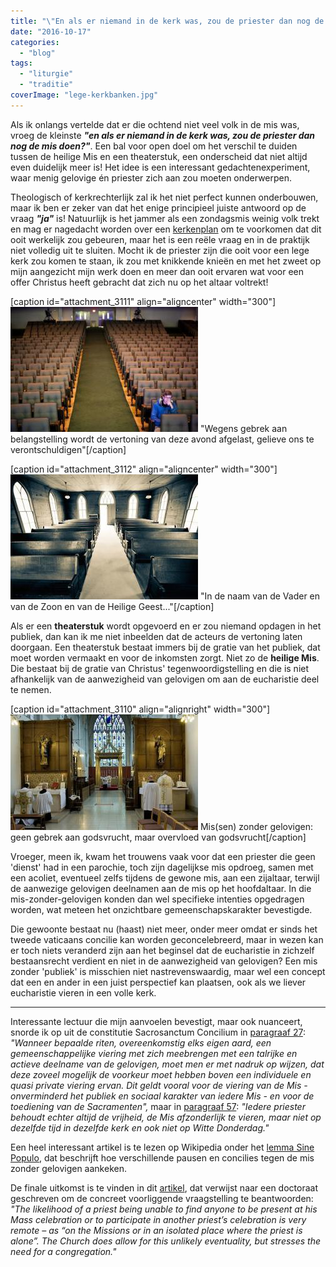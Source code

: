 ```yaml
---
title: "\"En als er niemand in de kerk was, zou de priester dan nog de mis doen?\""
date: "2016-10-17"
categories: 
  - "blog"
tags: 
  - "liturgie"
  - "traditie"
coverImage: "lege-kerkbanken.jpg"
---
```


Als ik onlangs vertelde dat er die ochtend niet veel volk in de mis was, vroeg de kleinste _**"en als er niemand in de kerk was, zou de priester dan nog de mis doen?"**_. Een bal voor open doel om het verschil te duiden tussen de heilige Mis en een theaterstuk, een onderscheid dat niet altijd even duidelijk meer is! Het idee is een interessant gedachtenexperiment, waar menig gelovige én priester zich aan zou moeten onderwerpen.

Theologisch of kerkrechterlijk zal ik het niet perfect kunnen onderbouwen, maar ik ben er zeker van dat het enige principieel juiste antwoord op de vraag _**"ja"**_ is! Natuurlijk is het jammer als een zondagsmis weinig volk trekt en mag er nagedacht worden over een [kerkenplan](/blog/antwerpse-kerken-voor-toekomst-gevrijwaard-via-medegebruik-door-andere-christelijke-gemeenschappen/) om te voorkomen dat dit ooit werkelijk zou gebeuren, maar het is een reële vraag en in de praktijk niet volledig uit te sluiten. Mocht ik de priester zijn die ooit voor een lege kerk zou komen te staan, ik zou met knikkende knieën en met het zweet op mijn aangezicht mijn werk doen en meer dan ooit ervaren wat voor een offer Christus heeft gebracht dat zich nu op het altaar voltrekt!

\[caption id="attachment\_3111" align="aligncenter" width="300"\]!["Wegens gebrek aan belangstelling wordt de vertoning van deze avond afgelast, gelieve ons te verontschuldigen"](images/leeg-theater-300x200.jpg) "Wegens gebrek aan belangstelling wordt de vertoning van deze avond afgelast, gelieve ons te verontschuldigen"\[/caption\]

\[caption id="attachment\_3112" align="aligncenter" width="300"\]!["In nomine Patris et Filii et Spiritus Sancti"](images/lege-kerkbanken-300x200.jpg) "In de naam van de Vader en van de Zoon en van de Heilige Geest..."\[/caption\]

Als er een **theaterstuk** wordt opgevoerd en er zou niemand opdagen in het publiek, dan kan ik me niet inbeelden dat de acteurs de vertoning laten doorgaan. Een theaterstuk bestaat immers bij de gratie van het publiek, dat moet worden vermaakt en voor de inkomsten zorgt. Niet zo de **heilige Mis**. Die bestaat bij de gratie van Christus' tegenwoordigstelling en die is niet afhankelijk van de aanwezigheid van gelovigen om aan de eucharistie deel te nemen.

\[caption id="attachment\_3110" align="alignright" width="300"\]![Mis(sen) zonder gelovigen, niet uit noodzaak, maar uit godsvrucht](images/missa-sine-populo2-300x185.jpg) Mis(sen) zonder gelovigen: geen gebrek aan godsvrucht, maar overvloed van godsvrucht\[/caption\]

Vroeger, meen ik, kwam het trouwens vaak voor dat een priester die geen 'dienst' had in een parochie, toch zijn dagelijkse mis opdroeg, samen met een acoliet, eventueel zelfs tijdens de gewone mis, aan een zijaltaar, terwijl de aanwezige gelovigen deelnamen aan de mis op het hoofdaltaar. In die mis-zonder-gelovigen konden dan wel specifieke intenties opgedragen worden, wat meteen het onzichtbare gemeenschapskarakter bevestigde.

Die gewoonte bestaat nu (haast) niet meer, onder meer omdat er sinds het tweede vaticaans concilie kan worden geconcelebreerd, maar in wezen kan er toch niets veranderd zijn aan het beginsel dat de eucharistie in zichzelf bestaansrecht verdient en niet in de aanwezigheid van gelovigen? Een mis zonder 'publiek' is misschien niet nastrevenswaardig, maar wel een concept dat een en ander in een juist perspectief kan plaatsen, ook als we liever eucharistie vieren in een volle kerk.

* * *

Interessante lectuur die mijn aanvoelen bevestigt, maar ook nuanceert, snorde ik op uit de constitutie Sacrosanctum Concilium in [paragraaf 27](https://www.rkdocumenten.nl/rkdocs/index.php?mi=600&doc=570&id=2332): _"Wanneer bepaalde riten, overeenkomstig elks eigen aard, een gemeenschappelijke viering met zich meebrengen met een talrijke en actieve deelname van de gelovigen, moet men er met nadruk op wijzen, dat deze zoveel mogelijk de voorkeur moet hebben boven een individuele en quasi private viering ervan. Dit geldt vooral voor de viering van de Mis - onverminderd het publiek en sociaal karakter van iedere Mis - en voor de toediening van de Sacramenten",_ maar in [paragraaf 57](https://www.rkdocumenten.nl/rkdocs/index.php?mi=600&doc=570&id=2337): _"Iedere priester behoudt echter altijd de vrijheid, de Mis afzonderlijk te vieren, maar niet op dezelfde tijd in dezelfde kerk en ook niet op Witte Donderdag."_

Een heel interessant artikel is te lezen op Wikipedia onder het [lemma Sine Populo](https://en.wikipedia.org/wiki/Sine_populo), dat beschrijft hoe verschillende pausen en concilies tegen de mis zonder gelovigen aankeken.

De finale uitkomst is te vinden in dit [artikel](https://sarumuse.wordpress.com/2012/04/23/mass-without-a-congregation/), dat verwijst naar een doctoraat geschreven om de concreet voorliggende vraagstelling te beantwoorden: _"The likelihood of a priest being unable to find anyone to be present at his Mass celebration or to participate in another priest’s celebration is very remote – as “on the Missions or in an isolated place where the priest is alone”. The Church does allow for this unlikely eventuality, but stresses the need for a congregation."_
